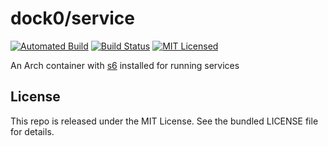 dock0/service
=======

[![Automated Build](https://img.shields.io/docker/build/dock0/service.svg)](https://hub.docker.com/r/dock0/service/)
[![Build Status](https://img.shields.io/circleci/project/dock0/service/master.svg)](https://circleci.com/gh/dock0/service)
[![MIT Licensed](http://img.shields.io/badge/license-MIT-green.svg)](https://tldrlegal.com/license/mit-license)

An Arch container with [s6](http://www.skarnet.org/software/s6/) installed for running services

## License

This repo is released under the MIT License. See the bundled LICENSE file for details.

